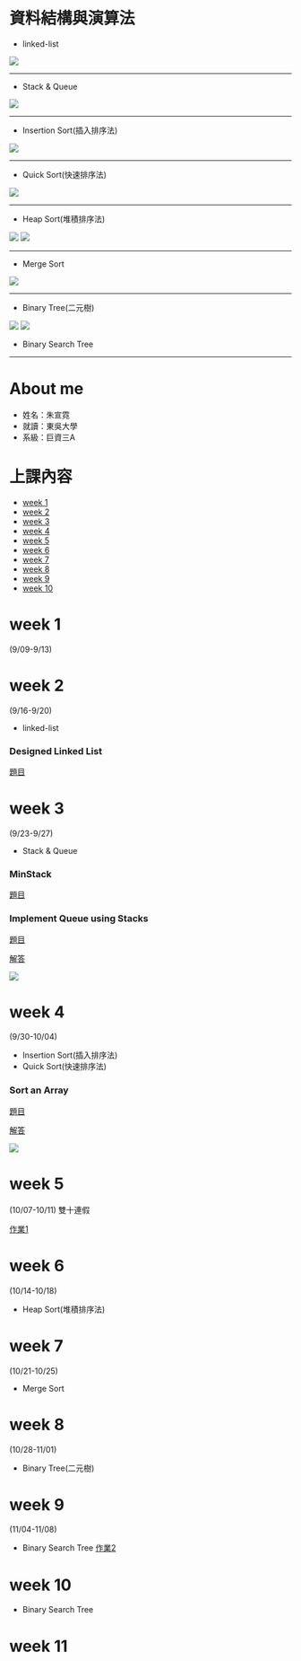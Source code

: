 # 資料結構與演算法
 * linked-list
  
  ![](/image/linked-list.png)
 
 ----------------------------------------
 * Stack & Queue
 
  ![](image/%20%20Stack%20&%20Queue%20.png)
  
 ----------------------------------------
 * Insertion Sort(插入排序法)
 
  ![](/image/Insertion%20Sort.png)
 
 ----------------------------------------
 * Quick Sort(快速排序法) 
 
  ![](image/Quick%20Sort.png)
  
 ----------------------------------------
 * Heap Sort(堆積排序法)
 
 ![](image/heap%20sort.png)
 ![](image/Heap%20Sort2.jpg)
 
 ----------------------------------------
 * Merge Sort
 
![](image/Merge%20Sort(合併排序法).png)

----------------------------------------
 * Binary Tree(二元樹)

![](image/%20%20%20%20%20%20%20Binary%20Tree(二元樹).png)
![](image/%20%20%20%20%20%20%20Binary%20Tree(二元樹)2.png)

 * Binary Search Tree
----------------------------------------
 
# About me
 * 姓名：朱宣霓
 * 就讀：東吳大學
 * 系級：巨資三A

# 上課內容
- [week 1](#week-1)
- [week 2](#week-2)
- [week 3](#week-3)
- [week 4](#week-4)
- [week 5](#week-5)
- [week 6](#week-6)
- [week 7](#week-7)
- [week 8](#week-8)
- [week 9](#week-9)
- [week 10](#week-10)

# week 1 
(9/09-9/13)

# week 2 
(9/16-9/20)
* linked-list
### Designed Linked List  
[題目](https://leetcode.com/problems/design-linked-list/)

# week 3
(9/23-9/27)
* Stack & Queue
### MinStack 
[題目](https://leetcode.com/problems/min-stack/)

### Implement Queue using Stacks 
[題目](https://leetcode.com/problems/implement-queue-using-stacks/)

[解答](https://github.com/pignini/as/blob/master/code/Implement%20Queue%20using%20Stacks.py)

![](/image/Implement%20Queue%20using%20Stacks.png)

# week 4 
(9/30-10/04)
* Insertion Sort(插入排序法)
* Quick Sort(快速排序法)
### Sort an Array
[題目](https://leetcode.com/problems/sort-an-array/submissions/)

[解答](https://github.com/pignini/as/blob/master/code/Sort%20an%20Array.py)

![](/image/sort%20an%20array.png)

# week 5 
(10/07-10/11)
雙十連假

[作業1](https://github.com/pignini/as/tree/master/homework1)

# week 6 
(10/14-10/18)
 * Heap Sort(堆積排序法)

# week 7 
(10/21-10/25)
* Merge Sort

# week 8
(10/28-11/01)
* Binary Tree(二元樹)

# week 9
(11/04-11/08)
* Binary Search Tree
[作業2](https://github.com/pignini/as/tree/master/homework2)

# week 10
* Binary Search Tree

# week 11
